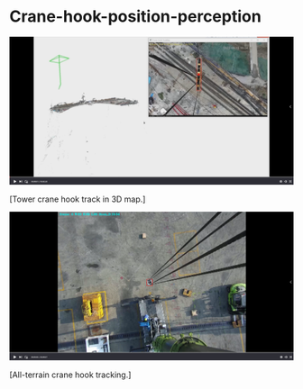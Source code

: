 # Crane-hook-position-perception

[![IMAGE ALT TEXT HERE](demo_o4.png)](https://github.com/Yin-maple/Crane-hook-position-perception/blob/main/demo/O4_map.mp4)

[Tower crane hook track in 3D map.]

[![IMAGE ALT TEXT HERE](demo_slice1.png)](https://github.com/Yin-maple/Crane-hook-position-perception/blob/main/demo/CraneSlice1.mp4)

[All-terrain crane hook tracking.]
